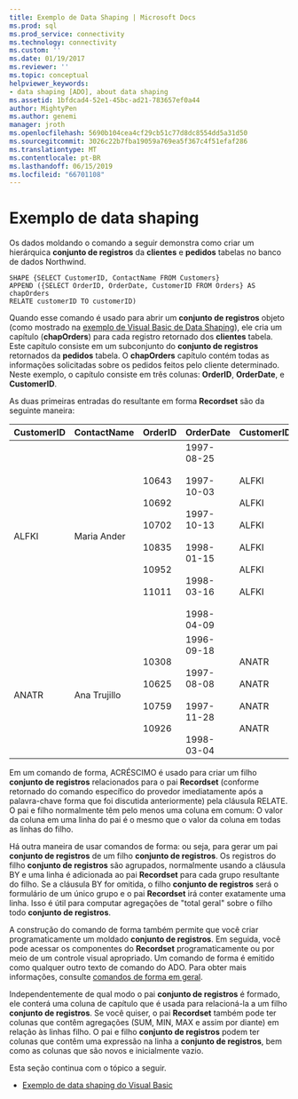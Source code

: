 ```yaml
---
title: Exemplo de Data Shaping | Microsoft Docs
ms.prod: sql
ms.prod_service: connectivity
ms.technology: connectivity
ms.custom: ''
ms.date: 01/19/2017
ms.reviewer: ''
ms.topic: conceptual
helpviewer_keywords:
- data shaping [ADO], about data shaping
ms.assetid: 1bfdcad4-52e1-45bc-ad21-783657ef0a44
author: MightyPen
ms.author: genemi
manager: jroth
ms.openlocfilehash: 5690b104cea4cf29cb51c77d8dc8554dd5a31d50
ms.sourcegitcommit: 3026c22b7fba19059a769ea5f367c4f51efaf286
ms.translationtype: MT
ms.contentlocale: pt-BR
ms.lasthandoff: 06/15/2019
ms.locfileid: "66701108"
---
```

# <a name="data-shaping-example"></a>Exemplo de data shaping
Os dados moldando o comando a seguir demonstra como criar um hierárquica **conjunto de registros** da **clientes** e **pedidos** tabelas no banco de dados Northwind.  
  
```  
SHAPE {SELECT CustomerID, ContactName FROM Customers}   
APPEND ({SELECT OrderID, OrderDate, CustomerID FROM Orders} AS chapOrders   
RELATE customerID TO customerID)   
```  
  
 Quando esse comando é usado para abrir um **conjunto de registros** objeto (como mostrado na [exemplo de Visual Basic de Data Shaping](../../../ado/guide/data/visual-basic-example-of-data-shaping.md)), ele cria um capítulo (**chapOrders**) para cada registro retornado dos **clientes** tabela. Este capítulo consiste em um subconjunto do **conjunto de registros** retornados da **pedidos** tabela. O **chapOrders** capítulo contém todas as informações solicitadas sobre os pedidos feitos pelo cliente determinado. Neste exemplo, o capítulo consiste em três colunas: **OrderID**, **OrderDate**, e **CustomerID**.  
  
 As duas primeiras entradas do resultante em forma **Recordset** são da seguinte maneira:  
  
|CustomerID|ContactName|OrderID|OrderDate|CustomerID|  
|----------------|-----------------|-------------|---------------|----------------|  
|ALFKI|Maria Ander|10643<br /><br /> 10692<br /><br /> 10702<br /><br /> 10835<br /><br /> 10952<br /><br /> 11011|1997-08-25<br /><br /> 1997-10-03<br /><br /> 1997-10-13<br /><br /> 1998-01-15<br /><br /> 1998-03-16<br /><br /> 1998-04-09|ALFKI<br /><br /> ALFKI<br /><br /> ALFKI<br /><br /> ALFKI<br /><br /> ALFKI<br /><br /> ALFKI|  
|ANATR|Ana Trujillo|10308<br /><br /> 10625<br /><br /> 10759<br /><br /> 10926|1996-09-18<br /><br /> 1997-08-08<br /><br /> 1997-11-28<br /><br /> 1998-03-04|ANATR<br /><br /> ANATR<br /><br /> ANATR<br /><br /> ANATR|  
  
 Em um comando de forma, ACRÉSCIMO é usado para criar um filho **conjunto de registros** relacionados para o pai **Recordset** (conforme retornado do comando específico do provedor imediatamente após a palavra-chave forma que foi discutida anteriormente) pela cláusula RELATE. O pai e filho normalmente têm pelo menos uma coluna em comum: O valor da coluna em uma linha do pai é o mesmo que o valor da coluna em todas as linhas do filho.  
  
 Há outra maneira de usar comandos de forma: ou seja, para gerar um pai **conjunto de registros** de um filho **conjunto de registros**. Os registros do filho **conjunto de registros** são agrupados, normalmente usando a cláusula BY e uma linha é adicionada ao pai **Recordset** para cada grupo resultante do filho. Se a cláusula BY for omitida, o filho **conjunto de registros** será o formulário de um único grupo e o pai **Recordset** irá conter exatamente uma linha. Isso é útil para computar agregações de "total geral" sobre o filho todo **conjunto de registros**.  
  
 A construção do comando de forma também permite que você criar programaticamente um moldado **conjunto de registros**. Em seguida, você pode acessar os componentes do **Recordset** programaticamente ou por meio de um controle visual apropriado. Um comando de forma é emitido como qualquer outro texto de comando do ADO. Para obter mais informações, consulte [comandos de forma em geral](../../../ado/guide/data/shape-commands-in-general.md).  
  
 Independentemente de qual modo o pai **conjunto de registros** é formado, ele conterá uma coluna de capítulo que é usada para relacioná-la a um filho **conjunto de registros**. Se você quiser, o pai **Recordset** também pode ter colunas que contêm agregações (SUM, MIN, MAX e assim por diante) em relação às linhas filho. O pai e filho **conjunto de registros** podem ter colunas que contêm uma expressão na linha a **conjunto de registros**, bem como as colunas que são novos e inicialmente vazio.  
  
 Esta seção continua com o tópico a seguir.  
  
-   [Exemplo de data shaping do Visual Basic](../../../ado/guide/data/visual-basic-example-of-data-shaping.md)
